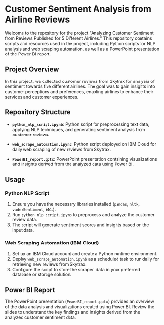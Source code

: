 # Customer Sentiment Analysis from Airline Reviews

Welcome to the repository for the project "Analyzing Customer Sentiment from Reviews Published for 5 Different Airlines." This repository contains scripts and resources used in the project, including Python scripts for NLP analysis and web scraping automation, as well as a PowerPoint presentation of the Power BI report.

## Project Overview

In this project, we collected customer reviews from Skytrax for analysis of sentiment towards five different airlines. The goal was to gain insights into customer perceptions and preferences, enabling airlines to enhance their services and customer experiences.

## Repository Structure

- **`python_nlp_script.ipynb`**: Python script for preprocessing text data, applying NLP techniques, and generating sentiment analysis from customer reviews.
  
- **`web_scrape_automation.ipynb`**: Python script deployed on IBM Cloud for daily web scraping of new reviews from Skytrax.

- **`PowerBI_report.pptx`**: PowerPoint presentation containing visualizations and insights derived from the analyzed data using Power BI.

## Usage

### Python NLP Script

1. Ensure you have the necessary libraries installed (`pandas`, `nltk`, `vaderSentiment`, etc.).
2. Run `python_nlp_script.ipynb` to preprocess and analyze the customer review data.
3. The script will generate sentiment scores and insights based on the input data.

### Web Scraping Automation (IBM Cloud)

1. Set up an IBM Cloud account and create a Python runtime environment.
2. Deploy `web_scrape_automation.ipynb` as a scheduled task to run daily for retrieving new reviews from Skytrax.
3. Configure the script to store the scraped data in your preferred database or storage solution.

## Power BI Report

The PowerPoint presentation (`PowerBI_report.pptx`) provides an overview of the data analysis and visualizations created using Power BI. Review the slides to understand the key findings and insights derived from the analyzed customer sentiment data.
